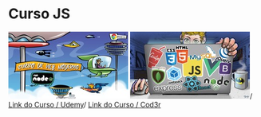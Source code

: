 # Curso JS 

![Cod3r1](./01_cursoWebModerno.jpg)
![Cod3r2](./02_cursoWebModerno.jpg)/
[Link do Curso / Udemy](https://www.udemy.com/curso-web/)/
[Link do Curso / Cod3r](https://www.cod3r.com.br/portal/courses/curso-web-moderno-com-javascript!-completo-2018-+-projetos---novas-aulas-semanais-27)
